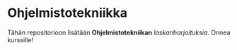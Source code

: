 # Ohjelmistotekniikka
Tähän repositorioon lisätään **Ohjelmistotekniikan** *laskariharjoituksia*.
Onnea kurssille!
